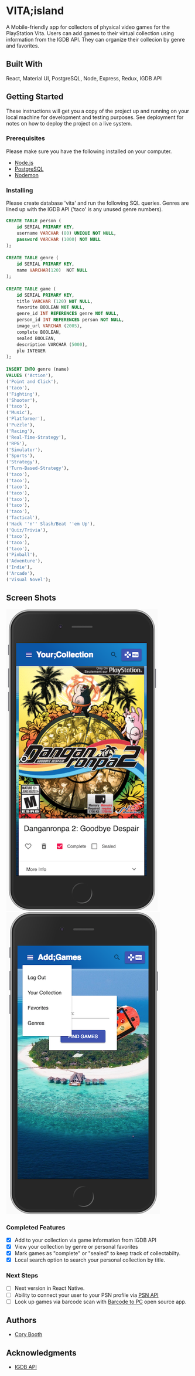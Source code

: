 # VITA;island

A Mobile-friendly app for collectors of physical video games for the PlayStation Vita.  Users can add games to their virtual collection using information from the IGDB API.  They can organize their collecion by genre and favorites.

## Built With

React, Material UI, PostgreSQL, Node, Express, Redux, IGDB API

## Getting Started

These instructions will get you a copy of the project up and running on your local machine for development and testing purposes. See deployment for notes on how to deploy the project on a live system.

### Prerequisites

Please make sure you have the following installed on your computer.

- [Node.js](https://nodejs.org/en/)
- [PostgreSQL](https://www.postgresql.org/)
- [Nodemon](https://nodemon.io/)

### Installing

Please create database 'vita' and run the following SQL queries.
Genres are lined up with the IGDB API ('taco' is any unused genre numbers).

```sql
CREATE TABLE person (
    id SERIAL PRIMARY KEY,
    username VARCHAR (80) UNIQUE NOT NULL,
    password VARCHAR (1000) NOT NULL
);

CREATE TABLE genre (
	id SERIAL PRIMARY KEY,
	name VARCHAR(120)  NOT NULL
);

CREATE TABLE game (
	id SERIAL PRIMARY KEY,
	title VARCHAR (120) NOT NULL,
	favorite BOOLEAN NOT NULL,
	genre_id INT REFERENCES genre NOT NULL,
	person_id INT REFERENCES person NOT NULL,
	image_url VARCHAR (2005),
	complete BOOLEAN,
	sealed BOOLEAN,
	description VARCHAR (5000),
	plu INTEGER
);

INSERT INTO genre (name)
VALUES ('Action'),
('Point and Click'),
('taco'),
('Fighting'),
('Shooter'),
('taco'),
('Music'),
('Platformer'),
('Puzzle'),
('Racing'),
('Real-Time-Strategy'),
('RPG'),
('Simulator'),
('Sports'),
('Strategy'),
('Turn-Based-Strategy'),
('taco'),
('taco'),
('taco'),
('taco'),
('taco'),
('taco'),
('taco'),
('Tactical'),
('Hack ''n'' Slash/Beat ''em Up'),
('Quiz/Trivia'),
('taco'),
('taco'),
('taco'),
('Pinball'),
('Adventure'),
('Indie'),
('Arcade'),
('Visual Novel');
```

## Screen Shots

![VSCode Toolbar](public/images/CollectionView.png)
![VSCode Toolbar](public/images/SearchView.png)

### Completed Features

- [x] Add to your collection via game information from IGDB API
- [x] View your collection by genre or personal favorites
- [x] Mark games as "complete" or "sealed" to keep track of collectabilty.
- [x] Local search option to search your personal collection by title.

### Next Steps

- [ ] Next version in React Native. 
- [ ] Ability to connect your user to your PSN profile via [PSN API](https://www.psnleaderboard.com/)
- [ ] Look up games via barcode scan with [Barcode to PC](https://barcodetopc.com/) open source app.

## Authors

* [Cory Booth](https://www.linkedin.com/in/cory-booth-2005/)


## Acknowledgments

* [IGDB API](https://igdb.github.io/api/)


